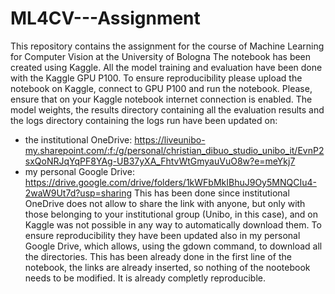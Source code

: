 # ML4CV---Assignment
This repository contains the assignment for the course of Machine Learning for Computer Vision at the University of Bologna
The notebook has been created using Kaggle. All the model training and evaluation have been done with the Kaggle GPU P100.
To ensure reproducibility please upload the notebook on Kaggle, connect to GPU P100 and run the notebook. Please, ensure that on your Kaggle notebook internet connection is enabled.
The model weights, the results directory containing all the evaluation results and the logs directory containing the logs run have been updated on: 
- the institutional OneDrive: https://liveunibo-my.sharepoint.com/:f:/g/personal/christian_dibuo_studio_unibo_it/EvnP2sxQoNRJqYqPF8YAg-UB37yXA_FhtvWtGmyauVuO8w?e=meYkj7
- my personal Google Drive: https://drive.google.com/drive/folders/1kWFbMkIBhuJ9Oy5MNQCIu4-2waW9Ut7d?usp=sharing
This has been done since institutional OneDrive does not allow to share the link with anyone, but only with those belonging to your institutional group (Unibo, in this case), and on Kaggle
was not possible in any way to automatically download them.
To ensure reproducibility they have been updated also in my personal Google Drive, which allows, using the gdown command, to download all the directories. This has been already done in the first
line of the notebook, the links are already inserted, so nothing of the nootebook needs to be modified. It is already completly reproducible.
